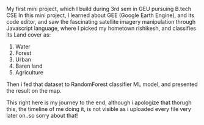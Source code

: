 My first mini project, which I build during 3rd sem in GEU pursuing B.tech CSE
In this mini project, I learned about GEE (Google Earth Engine), and its code editor, and saw the fascinating satellite imagery manipulation through
Javascript language, where I picked my hometown rishikesh, and classifies its Land cover as:
 1. Water
 2. Forest
 3. Urban
 4.  Baren land
 5.  Agriculture

Then i fed that dataset to RandomForest classifier ML model, and presented the result on the map.

This right here is my journey to the end, although i apologize that thorugh this, the timeline of me doing it, is not visible
as i uploaded every file very later on..so sorry about that!
